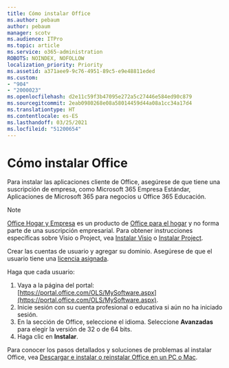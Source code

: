 ```yaml
---
title: Cómo instalar Office
ms.author: pebaum
author: pebaum
manager: scotv
ms.audience: ITPro
ms.topic: article
ms.service: o365-administration
ROBOTS: NOINDEX, NOFOLLOW
localization_priority: Priority
ms.assetid: a371aee9-9c76-4951-89c5-e9e48811eded
ms.custom:
- "904"
- "2000023"
ms.openlocfilehash: d2e11c59f3b47095e272a5c27446e584ed90c879
ms.sourcegitcommit: 2eab0980268e08a58014459d44a08a1cc34a17d4
ms.translationtype: HT
ms.contentlocale: es-ES
ms.lasthandoff: 03/25/2021
ms.locfileid: "51200654"
---
```

# <a name="how-to-install-office"></a>Cómo instalar Office

Para instalar las aplicaciones cliente de Office, asegúrese de que tiene una suscripción de empresa, como Microsoft 365 Empresa Estándar, Aplicaciones de Microsoft 365 para negocios u Office 365 Educación.
  
> [!NOTE]
> [Office Hogar y Empresa](https://support.microsoft.com/office/28cbc8cf-1332-4f04-9123-9b660abb629e?wt.mc_id=Alchemy_ClientDIA) es un producto de [Office para el hogar](https://support.microsoft.com/office/28cbc8cf-1332-4f04-9123-9b660abb629e?wt.mc_id=alchemy_clientdia) y no forma parte de una suscripción empresarial. Para obtener instrucciones específicas sobre Visio o Project, vea [Instalar Visio](https://support.microsoft.com/office/f98f21e3-aa02-4827-9167-ddab5b025710?wt.mc_id=Alchemy_ClientDIA) o [Instalar Project](https://support.microsoft.com/office/7059249b-d9fe-4d61-ab96-5c5bf435f281?wt.mc_id=Alchemy_ClientDIA).

Crear las cuentas de usuario y agregar su dominio. Asegúrese de que el usuario tiene una [licencia asignada](https://docs.microsoft.com/microsoft-365/admin/add-users/add-users).

Haga que cada usuario:

1. Vaya a la página del portal: [https://portal.office.com/OLS/MySoftware.aspx](https://portal.office.com/OLS/MySoftware.aspx).
2. Inicie sesión con su cuenta profesional o educativa si aún no ha iniciado sesión.
3. En la sección de Office, seleccione el idioma. Seleccione **Avanzadas** para elegir la versión de 32 o de 64 bits.
4. Haga clic en **Instalar**.

Para conocer los pasos detallados y soluciones de problemas al instalar Office, vea [Descargar e instalar o reinstalar Office en un PC o Mac](https://support.office.com/article/4414eaaf-0478-48be-9c42-23adc4716658?wt.mc_id=Alchemy_ClientDIA).
